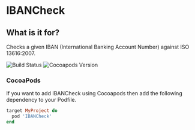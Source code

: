 # IBANCheck
What is it for?
-------------------
Checks a given IBAN (International Banking Account Number) against ISO 13616:2007.

![Build Status](https://travis-ci.org/HHuckebein/IBANCheck.svg?branch=master) ![Cocoapods Version](https://img.shields.io/cocoapods/v/IBANCheck.svg)

### CocoaPods

If you want to add IBANCheck using Cocoapods then add the following dependency
to your Podfile.

```ruby
target MyProject do
  pod 'IBANCheck'
end
```

